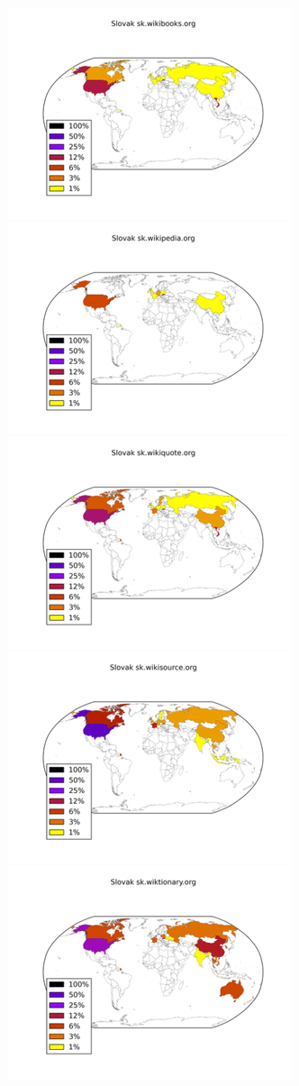 ![](images/Slovak-sk.wikibooks.org.png)
![](images/Slovak-sk.wikipedia.org.png)
![](images/Slovak-sk.wikiquote.org.png)
![](images/Slovak-sk.wikisource.org.png)
![](images/Slovak-sk.wiktionary.org.png)
